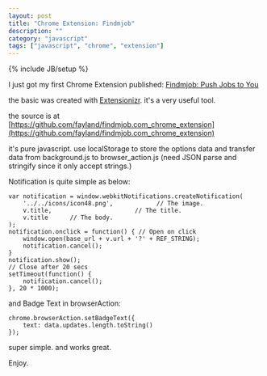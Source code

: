 ```yaml
---
layout: post
title: "Chrome Extension: Findmjob"
description: ""
category: "javascript"
tags: ["javascript", "chrome", "extension"]
---
```

{% include JB/setup %}

I just got my first Chrome Extension published: [Findmjob: Push Jobs to You](https://chrome.google.com/webstore/detail/findmjob-push-jobs-to-you/ogknnjoiljfafebechhnjgjommbolhoa)

the basic was created with [Extensionizr](http://extensionizr.com/). it's a very useful tool.

the source is at [https://github.com/fayland/findmjob.com_chrome_extension](https://github.com/fayland/findmjob.com_chrome_extension)

it's pure javascript. use localStorage to store the options data and transfer data from background.js to browser_action.js (need JSON parse and stringify since it only accept strings.)

Notification is quite simple as below:

    var notification = window.webkitNotifications.createNotification(
        '../../icons/icon48.png',            // The image.
        v.title,                       // The title.
        v.title      // The body.
    );
    notification.onclick = function() { // Open on click
        window.open(base_url + v.url + '?' + REF_STRING);
        notification.cancel();
    }
    notification.show();
    // Close after 20 secs
    setTimeout(function() {
        notification.cancel();
    }, 20 * 1000);

and Badge Text in browserAction:

    chrome.browserAction.setBadgeText({
        text: data.updates.length.toString()
    });

super simple. and works great.

Enjoy.